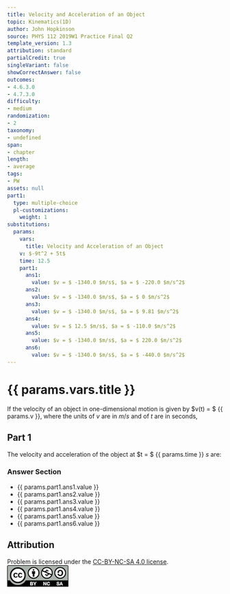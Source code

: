 ```yaml
---
title: Velocity and Acceleration of an Object
topic: Kinematics(1D)
author: John Hopkinson
source: PHYS 112 2019W1 Practice Final Q2
template_version: 1.3
attribution: standard
partialCredit: true
singleVariant: false
showCorrectAnswer: false
outcomes:
- 4.6.3.0
- 4.7.3.0
difficulty:
- medium
randomization:
- 2
taxonomy:
- undefined
span:
- chapter
length:
- average
tags:
- PW
assets: null
part1:
  type: multiple-choice
  pl-customizations:
    weight: 1
substitutions:
  params:
    vars:
      title: Velocity and Acceleration of an Object
    v: $-9t^2 + 5t$
    time: 12.5
    part1:
      ans1:
        value: $v = $ -1340.0 $m/s$, $a = $ -220.0 $m/s^2$
      ans2:
        value: $v = $ -1340.0 $m/s$, $a = $ 0 $m/s^2$
      ans3:
        value: $v = $ -1340.0 $m/s$, $a = $ 9.81 $m/s^2$
      ans4:
        value: $v = $ 12.5 $m/s$, $a = $ -110.0 $m/s^2$
      ans5:
        value: $v = $ -1340.0 $m/s$, $a = $ 220.0 $m/s^2$
      ans6:
        value: $v = $ -1340.0 $m/s$, $a = $ -440.0 $m/s^2$
---
```

# {{ params.vars.title }}
If the velocity of an object in one-dimensional motion is given by $v(t) = $ {{ params.v }}, where the units of $v$ are in $m/s$ and of $t$ are in seconds,

## Part 1

The velocity and acceleration of the object at $t = $ {{ params.time }} $s$ are:

### Answer Section

- {{ params.part1.ans1.value }}
- {{ params.part1.ans2.value }}
- {{ params.part1.ans3.value }}
- {{ params.part1.ans4.value }}
- {{ params.part1.ans5.value }}
- {{ params.part1.ans6.value }}

## Attribution

Problem is licensed under the [CC-BY-NC-SA 4.0 license](https://creativecommons.org/licenses/by-nc-sa/4.0/).<br> ![The Creative Commons 4.0 license requiring attribution-BY, non-commercial-NC, and share-alike-SA license.](https://raw.githubusercontent.com/firasm/bits/master/by-nc-sa.png)